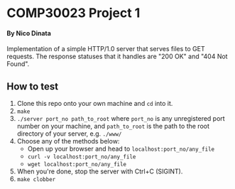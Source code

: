 # COMP30023 Project 1
#### By Nico Dinata
Implementation of a simple HTTP/1.0 server that serves files to GET requests. The response statuses that it handles are "200 OK" and "404 Not Found".

## How to test
1. Clone this repo onto your own machine and `cd` into it.
2. `make`
3. `./server port_no path_to_root` where `port_no` is any unregistered port number on your machine, and `path_to_root` is the path to the root directory of your server, e.g. `./www/`
4. Choose any of the methods below:
    - Open up your browser and head to `localhost:port_no/any_file`
    - `curl -v localhost:port_no/any_file`
    - `wget localhost:port_no/any_file`
5. When you're done, stop the server with Ctrl+C (SIGINT).
6. `make clobber`
